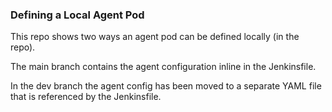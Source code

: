 ### Defining a Local Agent Pod

This repo shows two ways an agent pod can be defined locally (in the repo).

The main branch contains the agent configuration inline in the Jenkinsfile.

In the dev branch the agent config has been moved to a separate YAML file that is referenced by the Jenkinsfile.
